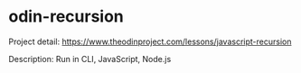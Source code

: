 # odin-recursion

Project detail: https://www.theodinproject.com/lessons/javascript-recursion

Description: Run in CLI, JavaScript, Node.js